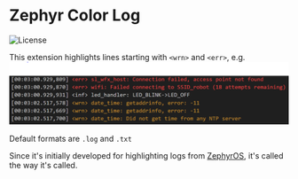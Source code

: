 # Zephyr Color Log

![License](https://img.shields.io/badge/license-MIT-green.svg?style=flat)

This extension highlights lines starting with `<wrn>` and `<err>`, e.g.  
![sample][sample]  

Default formats are `.log` and `.txt`

Since it's initially developed for highlighting logs from [ZephyrOS](https://github.com/zephyrproject-rtos/zephyr),
it's called the way it's called.

[sample]: https://raw.githubusercontent.com/AndreyDodonov-EH/zephyr-color-log/main/content/sample.png